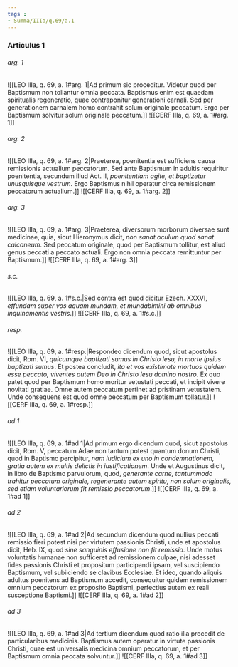 ```yaml
---
tags : 
- Summa/IIIa/q.69/a.1
---
```


### Articulus 1

###### arg. 1
![[LEO IIIa, q. 69, a. 1#arg. 1|Ad primum sic proceditur. Videtur quod per Baptismum non tollantur omnia peccata. Baptismus enim est quaedam spiritualis regeneratio, quae contraponitur generationi carnali. Sed per generationem carnalem homo contrahit solum originale peccatum. Ergo per Baptismum solvitur solum originale peccatum.]]
![[CERF IIIa, q. 69, a. 1#arg. 1]]

###### arg. 2
![[LEO IIIa, q. 69, a. 1#arg. 2|Praeterea, poenitentia est sufficiens causa remissionis actualium peccatorum. Sed ante Baptismum in adultis requiritur poenitentia, secundum illud Act. II, *poenitentiam agite, et baptizetur unusquisque vestrum*. Ergo Baptismus nihil operatur circa remissionem peccatorum actualium.]]
![[CERF IIIa, q. 69, a. 1#arg. 2]]

###### arg. 3
![[LEO IIIa, q. 69, a. 1#arg. 3|Praeterea, diversorum morborum diversae sunt medicinae, quia, sicut Hieronymus dicit, *non sanat oculum quod sanat calcaneum*. Sed peccatum originale, quod per Baptismum tollitur, est aliud genus peccati a peccato actuali. Ergo non omnia peccata remittuntur per Baptismum.]]
![[CERF IIIa, q. 69, a. 1#arg. 3]]

###### s.c.
![[LEO IIIa, q. 69, a. 1#s.c.|Sed contra est quod dicitur Ezech. XXXVI, *effundam super vos aquam mundam, et mundabimini ab omnibus inquinamentis vestris*.]]
![[CERF IIIa, q. 69, a. 1#s.c.]]

###### resp.
![[LEO IIIa, q. 69, a. 1#resp.|Respondeo dicendum quod, sicut apostolus dicit, Rom. VI, *quicumque baptizati sumus in Christo Iesu, in morte ipsius baptizati sumus*. Et postea concludit, *ita et vos existimate mortuos quidem esse peccato, viventes autem Deo in Christo Iesu domino nostro*. Ex quo patet quod per Baptismum homo moritur vetustati peccati, et incipit vivere novitati gratiae. Omne autem peccatum pertinet ad pristinam vetustatem. Unde consequens est quod omne peccatum per Baptismum tollatur.]]
![[CERF IIIa, q. 69, a. 1#resp.]]

###### ad 1
![[LEO IIIa, q. 69, a. 1#ad 1|Ad primum ergo dicendum quod, sicut apostolus dicit, Rom. V, peccatum Adae non tantum potest quantum donum Christi, quod in Baptismo percipitur, *nam iudicium ex uno in condemnationem, gratia autem ex multis delictis in iustificationem*. Unde et Augustinus dicit, in libro de Baptismo parvulorum, quod, *generante carne, tantummodo trahitur peccatum originale, regenerante autem spiritu, non solum originalis, sed etiam voluntariorum fit remissio peccatorum*.]]
![[CERF IIIa, q. 69, a. 1#ad 1]]

###### ad 2
![[LEO IIIa, q. 69, a. 1#ad 2|Ad secundum dicendum quod nullius peccati remissio fieri potest nisi per virtutem passionis Christi, unde et apostolus dicit, Heb. IX, quod *sine sanguinis effusione non fit remissio*. Unde motus voluntatis humanae non sufficeret ad remissionem culpae, nisi adesset fides passionis Christi et propositum participandi ipsam, vel suscipiendo Baptismum, vel subiiciendo se clavibus Ecclesiae. Et ideo, quando aliquis adultus poenitens ad Baptismum accedit, consequitur quidem remissionem omnium peccatorum ex proposito Baptismi, perfectius autem ex reali susceptione Baptismi.]]
![[CERF IIIa, q. 69, a. 1#ad 2]]

###### ad 3
![[LEO IIIa, q. 69, a. 1#ad 3|Ad tertium dicendum quod ratio illa procedit de particularibus medicinis. Baptismus autem operatur in virtute passionis Christi, quae est universalis medicina omnium peccatorum, et per Baptismum omnia peccata solvuntur.]]
![[CERF IIIa, q. 69, a. 1#ad 3]]

